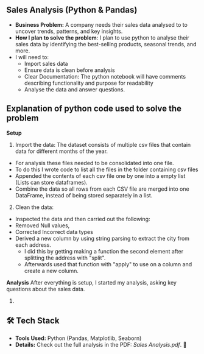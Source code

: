 ## **Sales Analysis (Python & Pandas)**  
- **Business Problem:** A company needs their sales data analysed to to uncover trends, patterns, and key insights.
- **How I plan to solve the problem**: I plan to use python to analyse their sales data by identifying the best-selling products, seasonal trends, and more.
- I will need to:
  - Import sales data
  - Ensure data is clean before analysis
  - Clear Documentation: The python notebook will have comments describing functionality and purpose for readability
  - Analyse the data and answer questions.
 
## Explanation of python code used to solve the problem
**Setup**
1) Import the data: The dataset consists of multiple csv files that contain data for different months of the year.
  - For analysis these files needed to be consolidated into one file.
  - To do this I wrote code to list all the files in the folder containing csv files
  - Appended the contents of each csv file one by one into a empty list (Lists can store dataframes).
  - Combine the data so all rows from each CSV file are merged into one DataFrame, instead of being stored separately in a list.

2) Clean the data:
  - Inspected the data and then carried out the following:
  - Removed Null values,
  - Corrected Incorrect data types
  - Derived a new column by using string parsing to extract the city from each address.
    - I did this by getting making a function the second element after splitting the address with "split".
    - Afterwards used that function with "apply" to use on a column and create a new column.

**Analysis**
After everything is setup, I started my analysis, asking key questions about the sales data.

1) 


## 🛠️ Tech Stack
- **Tools Used:** Python (Pandas, Matplotlib, Seaborn)  
- **Details:** Check out the full analysis in the PDF: *Sales Analysis.pdf*. 💼
